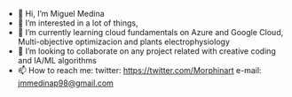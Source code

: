 - 👋 Hi, I’m Miguel Medina
- 👀 I’m interested in a lot of things, 
- 🌱 I’m currently learning cloud fundamentals on Azure and Google Cloud, Multi-objective optimizacion and plants electrophysiology 
- 💞️ I’m looking to collaborate on any project related with creative coding and IA/ML algorithms 
- 📫 How to reach me:
twitter: https://twitter.com/Morphinart
e-mail: jmmedinap98@gmail.com 
<!---
jmmedinap98/jmmedinap98 is a ✨ special ✨ repository because its `README.md` (this file) appears on your GitHub profile.
You can click the Preview link to take a look at your changes.
--->
